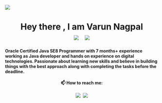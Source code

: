 ![](https://komarev.com/ghpvc/?username=nagpalvarun&color=blue&style=flat-square&label=Views)
<div>
  <h1 align='center'>Hey there , I am Varun Nagpal <br>
    <a href="https://www.credly.com/badges/f893d81a-f4d9-4352-a99b-c5bfe7a82917/public_url"> <img src="https://img.shields.io/badge/Oracle%20Certified-Java%20SE8%20Programmer-red?style=flat-square&logo=oracle&logoColor=red"/></a> &nbsp;
    <a href="https://red.ht/2EX0ZzE"> <img src="https://img.shields.io/badge/Redhat%20Certified-System%20Administrator-red?style=flat-square&logo=redhat&logoColor=red"/></a>
  </h1>
</div>
<p>
  <h4>
    Oracle Certified Java SE8 Programmer with 7 months+ experience working as Java developer and hands on experience on digital technologies. Passionate about learning new skills and believe in building things with the best approach along with completing the tasks before the deadline.
  </h4>
</p>

<h4 align='center'>
  📫 How to reach me:
</h4>
<p align='center'>
  <a href="mailto:vnagpal424@gmail.com"><img src="https://img.shields.io/badge/Gmail-D14836?style=for-the-badge&logo=gmail&logoColor=white"/></a>&nbsp;
  <a href="https://www.linkedin.com/in/varun53/"><img src="https://img.shields.io/badge/LinkedIn-0077B5?style=for-the-badge&logo=linkedin&logoColor=white"/></a>
</p>

<!-- - 🔭 I’m currently working on ...
- 🌱 I’m currently learning ...
- 👯 I’m looking to collaborate on ...
- 🤔 I’m looking for help with ...
- 💬 Ask me about ...
- 📫 How to reach me: ...
- 😄 Pronouns: ...
- ⚡ Fun fact: ... -->

